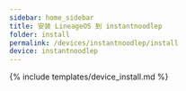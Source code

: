 ```yaml
---
sidebar: home_sidebar
title: 安装 LineageOS 到 instantnoodlep
folder: install
permalink: /devices/instantnoodlep/install
device: instantnoodlep
---
```

{% include templates/device_install.md %}
